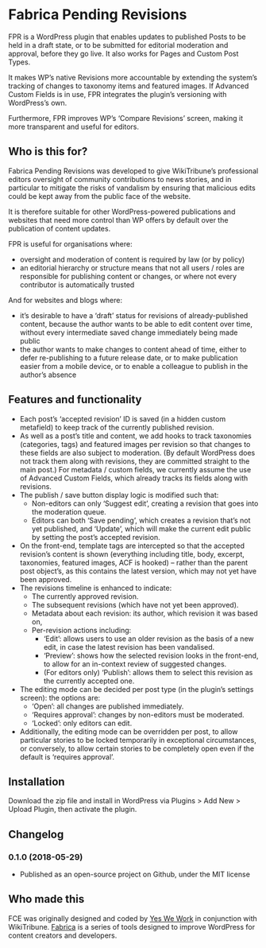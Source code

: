 # Fabrica Pending Revisions
FPR is a WordPress plugin that enables updates to published Posts to be held in a draft state, or to be submitted for editorial moderation and approval, before they go live. It also works for Pages and Custom Post Types.

It makes WP’s native Revisions more accountable by extending the system’s tracking of changes to taxonomy items and featured images. If Advanced Custom Fields is in use, FPR integrates the plugin’s versioning with WordPress’s own.

Furthermore, FPR improves WP’s ‘Compare Revisions’ screen, making it more transparent and useful for editors.

## Who is this for?

Fabrica Pending Revisions was developed to give WikiTribune’s professional editors oversight of community contributions to news stories, and in particular to mitigate the risks of vandalism by ensuring that malicious edits could be kept away from the public face of the website.

It is therefore suitable for other WordPress-powered publications and websites that need more control than WP offers by default over the publication of content updates.

FPR is useful for organisations where:

- oversight and moderation of content is required by law (or by policy)
- an editorial hierarchy or structure means that not all users / roles are responsible for publishing content or changes, or where not every contributor is automatically trusted

And for websites and blogs where:

- it’s desirable to have a ‘draft’ status for revisions of already-published content, because the author wants to be able to edit content over time, without every intermediate saved change immediately being made public
- the author wants to make changes to content ahead of time, either to defer re-publishing to a future release date, or to make publication easier from a mobile device, or to enable a colleague to publish in the author’s absence

## Features and functionality
- Each post’s ‘accepted revision’ ID is saved (in a hidden custom metafield) to keep track of the currently published revision.
- As well as a post’s title and content, we add hooks to track taxonomies (categories, tags) and featured images per revision so that changes to these fields are also subject to moderation. (By default WordPress does not track them along with revisions, they are committed straight to the main post.) For metadata / custom fields, we currently assume the use of Advanced Custom Fields, which already tracks its fields along with revisions.
- The publish / save button display logic is modified such that:
    - Non-editors can only ‘Suggest edit’, creating a revision that goes into the moderation queue.
    - Editors can both ‘Save pending’, which creates a revision that’s not yet published, and ‘Update’, which will make the current edit public by setting the post’s accepted revision.
- On the front-end, template tags are intercepted so that the accepted revision’s content is shown (everything including title, body, excerpt, taxonomies, featured images, ACF is hooked) – rather than the parent post object’s, as this contains the latest version, which may not yet have been approved.
- The revisions timeline is enhanced to indicate:
    - The currently approved revision.
    - The subsequent revisions (which have not yet been approved).
    - Metadata about each revision: its author, which revision it was based on,
    - Per-revision actions including:
        - ‘Edit’: allows users to use an older revision as the basis of a new edit, in case the latest revision has been vandalised.
        - ‘Preview’: shows how the selected revision looks in the front-end, to allow for an in-context review of suggested changes.
        - (For editors only) ‘Publish’: allows them to select this revision as the currently accepted one.
- The editing mode can be decided per post type (in the plugin’s settings screen): the options are:
    - ‘Open’: all changes are published immediately.
    - ‘Requires approval’: changes by non-editors must be moderated.
    - ‘Locked’: only editors can edit.
- Additionally, the editing mode can be overridden per post, to allow particular stories to be locked temporarily in exceptional circumstances, or conversely, to allow certain stories to be completely open even if the default is ‘requires approval’.

## Installation
Download the zip file and install in WordPress via Plugins > Add New > Upload Plugin, then activate the plugin.

## Changelog
### 0.1.0 (2018-05-29)
- Published as an open-source project on Github, under the MIT license

## Who made this
FCE was originally designed and coded by [Yes We Work](http://yeswework.com/) in conjunction with WikiTribune. [Fabrica](https://fabri.ca/) is a series of tools designed to improve WordPress for content creators and developers.
